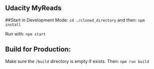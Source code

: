 ## Udacity MyReads

##Start in Development Mode: 
`cd ./cloned_directory` and then:
`npm install`

Run with: `npm start`

## Build for Production:
Make sure the `/build` directory is empty if exists. Then:
`npm run build`


